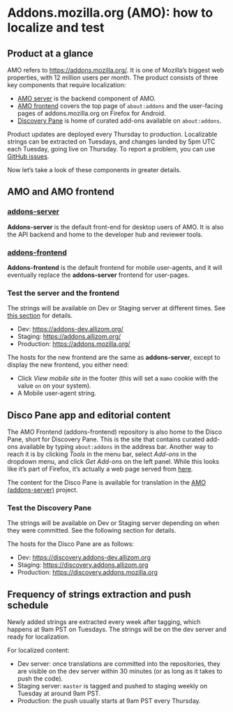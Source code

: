 # Addons.mozilla.org (AMO): how to localize and test

## Product at a glance

AMO refers to https://addons.mozilla.org/. It is one of Mozilla’s biggest web properties, with 12 million users per month. The product consists of three key components that require localization:

* [AMO server](https://pontoon.mozilla.org/projects/amo) is the backend component of AMO.
* [AMO frontend](https://pontoon.mozilla.org/projects/amo-frontend/) covers the top page of `about:addons` and the user-facing pages of addons.mozilla.org on Firefox for Android.
* [Discovery Pane](https://pontoon.mozilla.org/projects/amo-frontend/) is home of curated add-ons available on `about:addons`.

Product updates are deployed every Thursday to production. Localizable strings can be extracted on Tuesdays, and changes landed by 5pm UTC each Tuesday, going live on Thursday. To report a problem, you can use [GitHub issues](https://github.com/mozilla/addons-server/issues/new).

Now let’s take a look of these components in greater details.

## AMO and AMO frontend

### [addons-server](https://pontoon.mozilla.org/projects/amo)

**Addons-server** is the default front-end for desktop users of AMO. It is also the API backend and home to the developer hub and reviewer tools.

### [addons-frontend](https://pontoon.mozilla.org/projects/amo)

**Addons-frontend** is the default frontend for mobile user-agents, and it will eventually replace the **addons-server** frontend for user-pages.

### Test the server and the frontend

The strings will be available on Dev or Staging server at different times. See [this section](#frequency-of-strings-extraction-and-push-schedule) for details.

* Dev: https://addons-dev.allizom.org/
* Staging: https://addons.allizom.org/
* Production: https://addons.mozilla.org/

The hosts for the new frontend are the same as **addons-server**, except to display the new frontend, you either need:

* Click *View mobile site* in the footer (this will set a `mamo` cookie with the value `on` on your system).
* A Mobile user-agent string.

## Disco Pane app and editorial content

The AMO Frontend (addons-frontend) repository is also home to the Disco Pane, short for Discovery Pane. This is the site that contains curated add-ons available by typing `about:addons` in the address bar. Another way to reach it is by clicking *Tools* in the menu bar, select *Add-ons* in the dropdown menu, and click *Get Add-ons* on the left panel. While this looks like it’s part of Firefox, it’s actually a web page served from [here](https://discovery.addons.mozilla.org).

The content for the Disco Pane is available for translation in the [AMO (addons-server)](https://pontoon.mozilla.org/projects/amo) project.

### Test the Discovery Pane

The strings will be available on Dev or Staging server depending on when they were committed. See the following section for details.

The hosts for the Disco Pane are as follows:

* Dev: https://discovery.addons-dev.allizom.org
* Staging: https://discovery.addons.allizom.org
* Production: https://discovery.addons.mozilla.org

## Frequency of strings extraction and push schedule

Newly added strings are extracted every week after tagging, which happens at 9am PST on Tuesdays. The strings will be on the dev server and ready for localization.

For localized content:

* Dev server: once translations are committed into the repositories, they are visible on the dev server within 30 minutes (or as long as it takes to push the code).
* Staging server: `master` is tagged and pushed to staging weekly on Tuesday at around 9am PST.
* Production: the push usually starts at 9am PST every Thursday.
